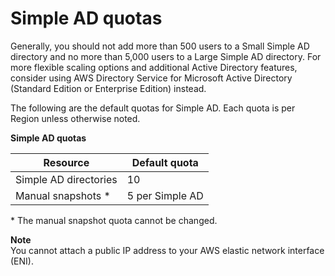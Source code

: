 # Simple AD quotas<a name="simple_ad_limits"></a>

Generally, you should not add more than 500 users to a Small Simple AD directory and no more than 5,000 users to a Large Simple AD directory\. For more flexible scaling options and additional Active Directory features, consider using AWS Directory Service for Microsoft Active Directory \(Standard Edition or Enterprise Edition\) instead\.

The following are the default quotas for Simple AD\. Each quota is per Region unless otherwise noted\.


**Simple AD quotas**  

| Resource | Default quota | 
| --- | --- | 
| Simple AD directories | 10 | 
| Manual snapshots \* | 5 per Simple AD | 

\* The manual snapshot quota cannot be changed\.

**Note**  
You cannot attach a public IP address to your AWS elastic network interface \(ENI\)\.